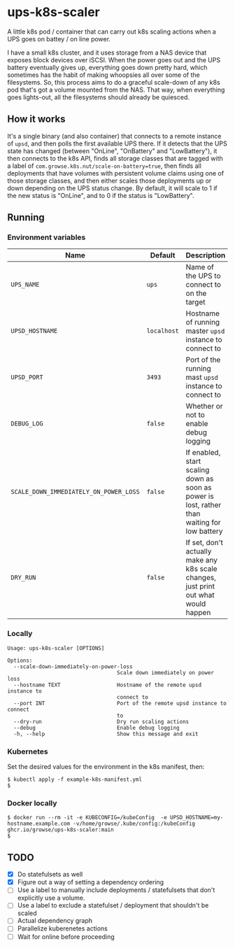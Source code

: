 # ups-k8s-scaler

A little k8s pod / container that can carry out k8s scaling actions when a UPS goes on battey / on line power.

I have a small k8s cluster, and it uses storage from a NAS device that exposes block devices over iSCSI. When the power goes out and the UPS battery eventually gives up, everything goes down pretty hard, which sometimes has the habit of making whoopsies all over some of the filesystems. So, this process aims to do a graceful scale-down of any k8s pod that's got a volume mounted from the NAS. That way, when everything goes lights-out, all the filesystems should already be quiesced.

## How it works

It's a single binary (and also container) that connects to a remote instance of `upsd`, and then polls the first available UPS there. If it detects that the UPS state has changed (between "OnLine", "OnBattery" and "LowBattery"), it then connects to the k8s API, finds all storage classes that are tagged with a label of `com.growse.k8s.nut/scale-on-battery=true`, then finds all deployments that have volumes with persistent volume claims using one of those storage classes, and then either scales those deployments up or down depending on the UPS status change. By default, it will scale to 1 if the new status is "OnLine", and to 0 if the status is "LowBattery".

## Running

### Environment variables

| Name                                   | Default     | Description                                                                                  |
|----------------------------------------|-------------|----------------------------------------------------------------------------------------------|
| `UPS_NAME`                             | `ups`       | Name of the UPS to connect to on the target                                                  |
| `UPSD_HOSTNAME`                        | `localhost` | Hostname of running master `upsd` instance to connect to                                     |
| `UPSD_PORT`                            | `3493`      | Port of the running mast `upsd` instance to connect to                                       |
| `DEBUG_LOG`                            | `false`     | Whether or not to enable debug logging                                                       |
| `SCALE_DOWN_IMMEDIATELY_ON_POWER_LOSS` | `false`     | If enabled, start scaling down as soon as power is lost, rather than waiting for low battery |
| `DRY_RUN`                              | `false`     | If set, don't actually make any k8s scale changes, just print out what would happen          |

### Locally

```shell
Usage: ups-k8s-scaler [OPTIONS]

Options:
  --scale-down-immediately-on-power-loss
                                   Scale down immediately on power loss
  --hostname TEXT                  Hostname of the remote upsd instance to
                                   connect to
  --port INT                       Port of the remote upsd instance to connect
                                   to
  --dry-run                        Dry run scaling actions
  --debug                          Enable debug logging
  -h, --help                       Show this message and exit

```

### Kubernetes

Set the desired values for the environment in the k8s manifest, then:

```shell
$ kubectl apply -f example-k8s-manifest.yml
$
```

### Docker locally

```shell
$ docker run --rm -it -e KUBECONFIG=/kubeConfig  -e UPSD_HOSTNAME=my-hostname.example.com -v/home/growse/.kube/config:/kubeConfig ghcr.io/growse/ups-k8s-scaler:main
$
```

## TODO

- [x] Do statefulsets as well
- [x] Figure out a way of setting a dependency ordering
- [ ] Use a label to manually include deployments / statefulsets that don't explicitly use a volume.
- [ ] Use a label to exclude a statefulset / deployment that shouldn't be scaled
- [ ] Actual dependency graph
- [ ] Parallelize kuberenetes actions
- [ ] Wait for online before proceeding
